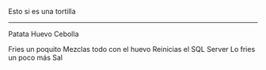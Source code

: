 Esto si es una tortilla
***********************

Patata
Huevo
Cebolla

Fries un poquito
Mezclas todo con el huevo
Reinicias el SQL Server
Lo fries un poco más
Sal

